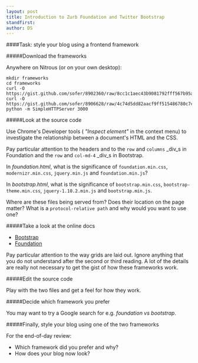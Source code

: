 ```yaml
---
layout: post
title: Introduction to Zurb Foundation and Twitter Bootstrap 
standfirst: 
author: DS
---
```


####Task: style your blog using a frontend framework

#####Download the frameworks

Anywhere on Nitrous (or on your own desktop):

    mkdir frameworks
    cd frameworks
    curl -O https://gist.github.com/sofer/8902360/raw/8cc1c1aec43b9081792fff567b95a2cd5803531d/foundation.html
    curl -O https://gist.github.com/sofer/8906628/raw/4c74d5dd82aacf9ff515486780c7c2fdc2f90e97/bootstrap.html 
    python -m SimpleHTTPServer 3000

#####Look at the source code

Use Chrome's Developer tools ( _"Inspect element"_ in the context menu) to investigate the relationship between a document's HTML and the CSS.

Pay particular attention to the headers and to the `row` and `columns` _div_s in Foundation and the `row` and `col-md-4` _div_s in Bootstrap.

In _foundation.html_, what is the significance of `foundation.min.css`, `modernizr.min.css`, `jquery.min.js` and `foundation.min.js`?

In _bootstrap.html_, what is the significance of `bootstrap.min.css`, `bootstrap-theme.min.css`, `jquery-1.10.2.min.js` and `bootstrap.min.js`.

Where are these files being served from? Does their location on the page matter? What is a `protocol-relative path` and why would you want to use one? 

#####Take a look at the online docs

* [Bootstrap](http://getbootstrap.com/css/)
* [Foundation](http://foundation.zurb.com/docs/components/grid.html)

Pay particular attention to the way grids are laid out. Ignore anything that you do not understand after the second or third reading. A lot of the details are really not necessary to get the gist of how these frameworks work.

#####Edit the source code

Play with the two files and get a feel for how they work.

#####Decide which framework you prefer

You may want to try a Google search for e.g. _foundation vs bootstrap_.

#####Finally, style your blog using one of the two frameworks

For the end-of-day review:

* Which framework did you prefer and why?
* How does your blog now look?
